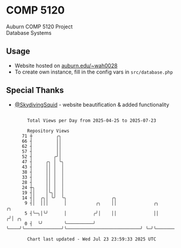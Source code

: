 # COMP 5120
Auburn COMP 5120 Project  
Database Systems

## Usage
- Website hosted on [auburn.edu/~wah0028](https://webhome.auburn.edu/~wah0028/)
- To create own instance, fill in the config vars in `src/database.php`

## Special Thanks
- [@SkydivingSquid](https://github.com/SkydivingSquid) - website beautification & added functionality

```

        Total Views per Day from 2025-04-25 to 2025-07-23

        Repository Views
      71 ┼         ╭╮
      66 ┤         ││
      62 ┤         ││
      57 ┤         ││
      52 ┤        ╭╯│
      47 ┤     ╭╮ │ ╰╮
      43 ┤     ││ │  │
      38 ┤     ││ │  │
      33 ┤     ││ │  │
      28 ┤     ││ │  │
      24 ┼╮    ││ │  │
      19 ┤│    │╰╮│  │
      14 ┤│  ╭╮│ ╰╯  ╰╮                 ╭╮
       9 ┤│  │││      │           ╭╮    ││              ╭╮                             ╭╮
       5 ┤╰─╮│╰╯      │          ╭╯│    ││              ││                            ╭╯│ ╭╮
       0 ┤  ╰╯        ╰──────────╯ ╰────╯╰──────────────╯╰────────────────────────────╯ ╰─╯╰───────

        Chart last updated - Wed Jul 23 23:59:33 2025 UTC
        
```
